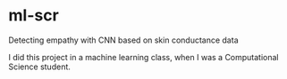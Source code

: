 # ml-scr
Detecting empathy with CNN based on skin conductance data

I did this project in a machine learning class, when I was a Computational Science student.
